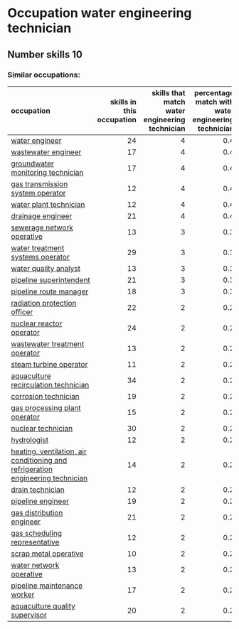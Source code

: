 # Occupation water engineering technician
## Number skills 10
### Similar occupations:
| occupation                                                                                                                                                            |   skills in this occupation |   skills that match water engineering technician |   percentage match with water engineering technician |   skills not in water engineering technician |
|:----------------------------------------------------------------------------------------------------------------------------------------------------------------------|----------------------------:|-------------------------------------------------:|-----------------------------------------------------:|---------------------------------------------:|
| [water engineer](water_engineer.md)                                                                                                                                   |                          24 |                                                4 |                                                  0.4 |                                           20 |
| [wastewater engineer](wastewater_engineer.md)                                                                                                                         |                          17 |                                                4 |                                                  0.4 |                                           13 |
| [groundwater monitoring technician](groundwater_monitoring_technician.md)                                                                                             |                          17 |                                                4 |                                                  0.4 |                                           13 |
| [gas transmission system operator](gas_transmission_system_operator.md)                                                                                               |                          12 |                                                4 |                                                  0.4 |                                            8 |
| [water plant technician](water_plant_technician.md)                                                                                                                   |                          12 |                                                4 |                                                  0.4 |                                            8 |
| [drainage engineer](drainage_engineer.md)                                                                                                                             |                          21 |                                                4 |                                                  0.4 |                                           17 |
| [sewerage network operative](sewerage_network_operative.md)                                                                                                           |                          13 |                                                3 |                                                  0.3 |                                           10 |
| [water treatment systems operator](water_treatment_systems_operator.md)                                                                                               |                          29 |                                                3 |                                                  0.3 |                                           26 |
| [water quality analyst](water_quality_analyst.md)                                                                                                                     |                          13 |                                                3 |                                                  0.3 |                                           10 |
| [pipeline superintendent](pipeline superintendent.md)                                                                                                                 |                          21 |                                                3 |                                                  0.3 |                                           18 |
| [pipeline route manager](pipeline_route_manager.md)                                                                                                                   |                          18 |                                                3 |                                                  0.3 |                                           15 |
| [radiation protection officer](radiation_protection_officer.md)                                                                                                       |                          22 |                                                2 |                                                  0.2 |                                           20 |
| [nuclear reactor operator](nuclear_reactor_operator.md)                                                                                                               |                          24 |                                                2 |                                                  0.2 |                                           22 |
| [wastewater treatment operator](wastewater_treatment_operator.md)                                                                                                     |                          13 |                                                2 |                                                  0.2 |                                           11 |
| [steam turbine operator](steam_turbine_operator.md)                                                                                                                   |                          11 |                                                2 |                                                  0.2 |                                            9 |
| [aquaculture recirculation technician](aquaculture_recirculation_technician.md)                                                                                       |                          34 |                                                2 |                                                  0.2 |                                           32 |
| [corrosion technician](corrosion_technician.md)                                                                                                                       |                          19 |                                                2 |                                                  0.2 |                                           17 |
| [gas processing plant operator](gas_processing_plant_operator.md)                                                                                                     |                          15 |                                                2 |                                                  0.2 |                                           13 |
| [nuclear technician](nuclear_technician.md)                                                                                                                           |                          30 |                                                2 |                                                  0.2 |                                           28 |
| [hydrologist](hydrologist.md)                                                                                                                                         |                          12 |                                                2 |                                                  0.2 |                                           10 |
| [heating, ventilation, air conditioning and refrigeration engineering technician](heating,_ventilation,_air_conditioning_and_refrigeration_engineering_technician.md) |                          14 |                                                2 |                                                  0.2 |                                           12 |
| [drain technician](drain_technician.md)                                                                                                                               |                          12 |                                                2 |                                                  0.2 |                                           10 |
| [pipeline engineer](pipeline_engineer.md)                                                                                                                             |                          19 |                                                2 |                                                  0.2 |                                           17 |
| [gas distribution engineer](gas_distribution_engineer.md)                                                                                                             |                          21 |                                                2 |                                                  0.2 |                                           19 |
| [gas scheduling representative](gas_scheduling_representative.md)                                                                                                     |                          12 |                                                2 |                                                  0.2 |                                           10 |
| [scrap metal operative](scrap_metal_operative.md)                                                                                                                     |                          10 |                                                2 |                                                  0.2 |                                            8 |
| [water network operative](water_network_operative.md)                                                                                                                 |                          13 |                                                2 |                                                  0.2 |                                           11 |
| [pipeline maintenance worker](pipeline_maintenance_worker.md)                                                                                                         |                          17 |                                                2 |                                                  0.2 |                                           15 |
| [aquaculture quality supervisor](aquaculture_quality_supervisor.md)                                                                                                   |                          20 |                                                2 |                                                  0.2 |                                           18 |

